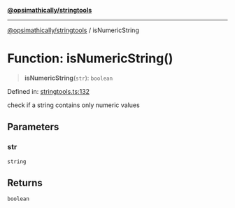 [**@opsimathically/stringtools**](../README.md)

***

[@opsimathically/stringtools](../README.md) / isNumericString

# Function: isNumericString()

> **isNumericString**(`str`): `boolean`

Defined in: [stringtools.ts:132](https://github.com/opsimathically/stringtools/blob/19be7bae03961147b0747304375997adca8ccd4a/src/stringtools.ts#L132)

check if a string contains only numeric values

## Parameters

### str

`string`

## Returns

`boolean`

